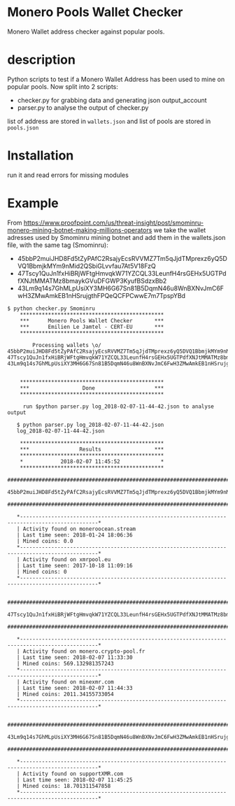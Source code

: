 # Monero Pools Wallet Checker
Monero Wallet address checker against popular pools.

# description
Python scripts to test if a Monero Wallet Address has been used to mine on popular pools.
Now split into 2 scripts:
 - checker.py for grabbing data and generating json output_account
 - parser.py to analyse the output of checker.py

list of address are stored in `wallets.json` and list of pools are stored in `pools.json`

# Installation
run it and read errors for missing modules

# Example
From https://www.proofpoint.com/us/threat-insight/post/smominru-monero-mining-botnet-making-millions-operators we take the wallet adresses used by Smominru mining botnet and add them in the wallets.json file, with the same tag (Smominru):

 * 45bbP2muiJHD8Fd5tZyPAfC2RsajyEcsRVVMZ7Tm5qJjdTMprexz6yQ5DVQ1BbmjkMYm9nMid2QSbiGLvvfau7At5V18FzQ
 * 47Tscy1QuJn1fxHiBRjWFtgHmvqkW71YZCQL33LeunfH4rsGEHx5UGTPdfXNJtMMATMz8bmaykGVuDFGWP3KyufBSdzxBb2
 * 43Lm9q14s7GhMLpUsiXY3MH6G67Sn81B5DqmN46u8WnBXNvJmC6FwH3ZMwAmkEB1nHSrujgthFPQeQCFPCwwE7m7TpspYBd

```
$ python checker.py Smominru
	**********************************************
	***      Monero Pools Wallet Checker       ***
	***      Emilien Le Jamtel - CERT-EU       ***
	**********************************************

		Processing wallets \o/
45bbP2muiJHD8Fd5tZyPAfC2RsajyEcsRVVMZ7Tm5qJjdTMprexz6yQ5DVQ1BbmjkMYm9nMid2QSbiGLvvfau7At5V18FzQ
47Tscy1QuJn1fxHiBRjWFtgHmvqkW71YZCQL33LeunfH4rsGEHx5UGTPdfXNJtMMATMz8bmaykGVuDFGWP3KyufBSdzxBb2
43Lm9q14s7GhMLpUsiXY3MH6G67Sn81B5DqmN46u8WnBXNvJmC6FwH3ZMwAmkEB1nHSrujgthFPQeQCFPCwwE7m7TpspYBd


	**********************************************
	***                 Done                   ***
	**********************************************

	 run $python parser.py log_2018-02-07-11-44-42.json to analyse output

   $ python parser.py log_2018-02-07-11-44-42.json
   log_2018-02-07-11-44-42.json

   	**********************************************
   	***                Results                 ***
   	**********************************************
   	*            2018-02-07 11:45:52             *
   	**********************************************
   ###############################################################################################
   45bbP2muiJHD8Fd5tZyPAfC2RsajyEcsRVVMZ7Tm5qJjdTMprexz6yQ5DVQ1BbmjkMYm9nMid2QSbiGLvvfau7At5V18FzQ
   ###############################################################################################

   *-----------------------------------------------------------------------------------------------*
   | Activity found on moneroocean.stream
   | Last time seen: 2018-01-24 18:06:36
   | Mined coins: 0.0
   *-----------------------------------------------------------------------------------------------*
   | Activity found on xmrpool.eu
   | Last time seen: 2017-10-18 11:09:16
   | Mined coins: 0
   *-----------------------------------------------------------------------------------------------*

   ###############################################################################################
   47Tscy1QuJn1fxHiBRjWFtgHmvqkW71YZCQL33LeunfH4rsGEHx5UGTPdfXNJtMMATMz8bmaykGVuDFGWP3KyufBSdzxBb2
   ###############################################################################################

   *-----------------------------------------------------------------------------------------------*
   | Activity found on monero.crypto-pool.fr
   | Last time seen: 2018-02-07 11:33:30
   | Mined coins: 569.132981357243
   *-----------------------------------------------------------------------------------------------*
   | Activity found on minexmr.com
   | Last time seen: 2018-02-07 11:44:33
   | Mined coins: 2011.34155733054
   *-----------------------------------------------------------------------------------------------*

   ###############################################################################################
   43Lm9q14s7GhMLpUsiXY3MH6G67Sn81B5DqmN46u8WnBXNvJmC6FwH3ZMwAmkEB1nHSrujgthFPQeQCFPCwwE7m7TpspYBd
   ###############################################################################################

   *-----------------------------------------------------------------------------------------------*
   | Activity found on supportXMR.com
   | Last time seen: 2018-02-07 11:45:25
   | Mined coins: 18.701311547858
   *-----------------------------------------------------------------------------------------------*


```
